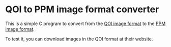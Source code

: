 # QOI to PPM image format converter

This is a simple C program to convert from the [QOI image format](https://qoiformat.org/) to the [PPM image format](https://en.wikipedia.org/wiki/Netpbm).

To test it, you can download images in the QOI format at their website.

